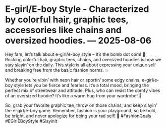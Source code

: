 # E-girl/E-boy Style - Characterized by colorful hair, graphic tees, accessories like chains and oversized hoodies. — 2025-08-06

Hey fam, let’s talk about e-girl/e-boy style – it’s the bomb dot com! 🌈 Rocking colorful hair, graphic tees, chains, and oversized hoodies is how we stay slayin’ on the daily. This style is all about expressing your unique self and breaking free from the basic fashion norms. 💥

Whether you’re vibin’ with neon hair or sportin’ some edgy chains, e-girl/e-boy style lets you be fierce and fearless. It’s a total mood, bringing the perfect mix of streetwear and attitude. Plus, who can resist the comfy vibes of an oversized hoodie? It’s like a warm hug from your wardrobe! 🤩

So, grab your favorite graphic tee, throw on those chains, and keep slayin’ the e-girl/e-boy game. Remember, fashion is your playground, so be bold, be bright, and never apologize for being your rad self! 🌟 #FashionGoals #EGirlEBoyStyle #SlayinIt